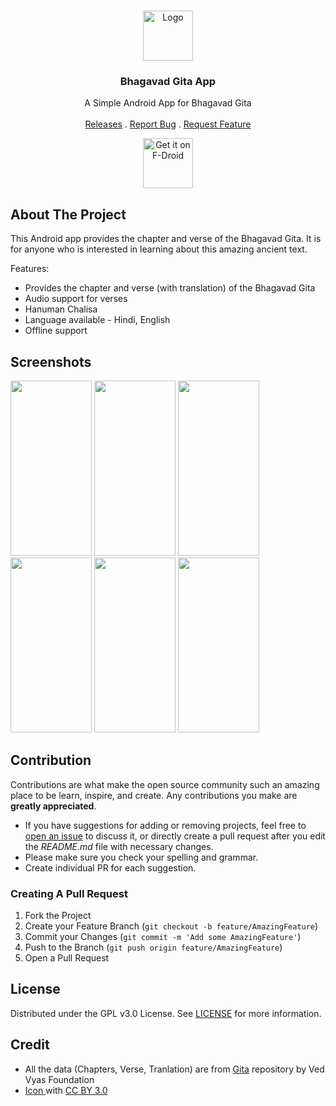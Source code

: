 <br/>
<p align="center">
  <a href="https://github.com/WirelessAlien/BhagavadGitaApp">
    <img src="https://github.com/WirelessAlien/BhagavadGitaApp/blob/master/app/src/main/res/mipmap-xxxhdpi/ic_launcher_round.png" alt="Logo" width="80" height="80">
  </a>

  <h3 align="center">Bhagavad Gita App</h3>

  <p align="center">
    A Simple Android App for Bhagavad Gita
    <br/>
    <br/>
    <a href="https://github.com/WirelessAlien/BhagavadGitaApp/releases">Releases</a>
    .
    <a href="https://github.com/WirelessAlien/BhagavadGitaApp/issues">Report Bug</a>
    .
    <a href="https://github.com/WirelessAlien/BhagavadGitaApp/issues">Request Feature</a>
  </p>
</p>

<p align="center"><a href="https://f-droid.org/en/packages/com.wirelessalien.android.bhagavadgita/"><img src="https://fdroid.gitlab.io/artwork/badge/get-it-on-en.svg" alt="Get it on F-Droid" height=80/></a></p>

## About The Project

This Android app provides the chapter and verse of the Bhagavad Gita. It is for anyone who is interested in learning about this amazing ancient text.

Features:

* Provides the chapter and verse (with translation) of the Bhagavad Gita
* Audio support for verses
* Hanuman Chalisa
* Language available - Hindi, English
* Offline support


## Screenshots

<img src="https://github.com/WirelessAlien/BhagavadGitaApp/assets/121420261/c2a1a84d-7eba-4d9a-9b4b-03aac875e7d6" width="130" height="280" />
<img src="https://github.com/WirelessAlien/BhagavadGitaApp/assets/121420261/4178f829-dc2d-4704-a9a1-2fa180e94bc2" width="130" height="280" />
<img src="https://github.com/WirelessAlien/BhagavadGitaApp/assets/121420261/7b5811e4-2b59-46b7-8ad6-f13bab8f3275" width="130" height="280" />
<img src="https://github.com/WirelessAlien/BhagavadGitaApp/assets/121420261/fee52ffa-7843-412a-9c8c-dd1db16656e5" width="130" height="280" />
<img src="https://github.com/WirelessAlien/BhagavadGitaApp/assets/121420261/e112da5b-2825-4cdf-a1ec-87a33d7f0890" width="130" height="280" />
<img src="https://github.com/WirelessAlien/BhagavadGitaApp/assets/121420261/09e949ca-4045-4176-9277-27b784a6ee2e" width="130" height="280" />

## Contribution

Contributions are what make the open source community such an amazing place to be learn, inspire, and create. Any contributions you make are **greatly appreciated**.
* If you have suggestions for adding or removing projects, feel free to [open an issue](https://github.com/WirelessAlien/BhagavadGitaApp/issues/new) to discuss it, or directly create a pull request after you edit the *README.md* file with necessary changes.
* Please make sure you check your spelling and grammar.
* Create individual PR for each suggestion.

### Creating A Pull Request

1. Fork the Project
2. Create your Feature Branch (`git checkout -b feature/AmazingFeature`)
3. Commit your Changes (`git commit -m 'Add some AmazingFeature'`)
4. Push to the Branch (`git push origin feature/AmazingFeature`)
5. Open a Pull Request

## License

Distributed under the GPL v3.0 License. See [LICENSE](https://github.com/WirelessAlien/BhagavadGitaApp/blob/master/LICENSE) for more information.

## Credit

* All the data (Chapters, Verse, Tranlation) are from [Gita](https://github.com/gita/gita) repository by
Ved Vyas Foundation 
* [Icon ](https://www.iconfinder.com/agarwalsonika) with [CC BY 3.0](https://creativecommons.org/licenses/by/3.0/)
